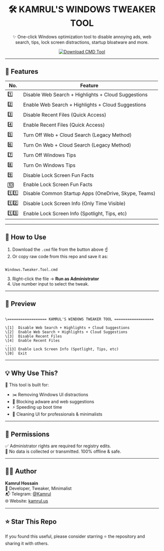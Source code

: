 
<h1 align="center">🛠️ KAMRUL'S WINDOWS TWEAKER TOOL</h1>
<p align="center">
✨ One-click Windows optimization tool to disable annoying ads, web search, tips, lock screen distractions, startup bloatware and more.
</p>

<p align="center">
  <a href="https://github.com/kamrullab/Windows-Tweaker-Tool/releases/download/v1.0.0/Windows.Tweaker.Tool.cmd">
    <img src="https://img.shields.io/badge/⬇️%20Download-Windows%20Tweaker%20Tool-blue?style=for-the-badge" alt="Download CMD Tool">
  </a>
</p>

---

## 🚀 Features

| No. | Feature                                                   |
|-----|-----------------------------------------------------------|
| 1️⃣ | Disable Web Search + Highlights + Cloud Suggestions       |
| 2️⃣ | Enable Web Search + Highlights + Cloud Suggestions        |
| 3️⃣ | Disable Recent Files (Quick Access)                      |
| 4️⃣ | Enable Recent Files (Quick Access)                       |
| 5️⃣ | Turn Off Web + Cloud Search (Legacy Method)              |
| 6️⃣ | Turn On Web + Cloud Search (Legacy Method)               |
| 7️⃣ | Turn Off Windows Tips                                     |
| 8️⃣ | Turn On Windows Tips                                      |
| 9️⃣ | Disable Lock Screen Fun Facts                             |
| 🔟 | Enable Lock Screen Fun Facts                              |
| 1️⃣1️⃣ | Disable Common Startup Apps (OneDrive, Skype, Teams)    |
| 1️⃣2️⃣ | Disable Lock Screen Info (Only Time Visible)            |
| 1️⃣3️⃣ | Enable Lock Screen Info (Spotlight, Tips, etc)          |

---

## 🧰 How to Use

1. Download the `.cmd` file from the button above ☝️  
2. Or copy raw code from this repo and save it as:  
```

Windows.Tweaker.Tool.cmd

```
3. Right-click the file → **Run as Administrator**
4. Use number input to select the tweak.

---

## 📸 Preview

```

\================== KAMRUL'S WINDOWS TWEAKER TOOL ==================

\[1]  Disable Web Search + Highlights + Cloud Suggestions
\[2]  Enable Web Search + Highlights + Cloud Suggestions
\[3]  Disable Recent Files
\[4]  Enable Recent Files
...
\[13] Enable Lock Screen Info (Spotlight, Tips, etc)
\[0]  Exit

```

---

## 💡 Why Use This?

🔻 This tool is built for:
- ✂️ Removing Windows UI distractions
- 🚫 Blocking adware and web suggestions
- ⚡ Speeding up boot time
- 🧼 Cleaning UI for professionals & minimalists

---

## 🔐 Permissions

✅ Administrator rights are required for registry edits.  
💬 No data is collected or transmitted. 100% offline & safe.

---

## 👨‍💻 Author

**Kamrul Hossain**  
🧠 Developer, Tweaker, Minimalist  
📬 Telegram: [@Kamrul](https://t.me/MIH1R)  
🌐 Website: [kamrul.us](https://kamrul.us)

---

## ⭐ Star This Repo

If you found this useful, please consider starring ⭐ the repository and sharing it with others.

